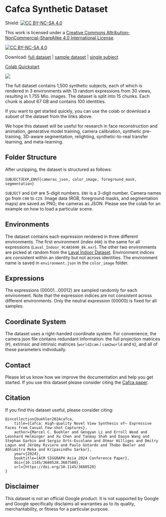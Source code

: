 # Cafca Synthetic Dataset
Shield: [![CC BY-NC-SA 4.0][cc-by-nc-sa-shield]][cc-by-nc-sa]

This work is licensed under a
[Creative Commons Attribution-NonCommercial-ShareAlike 4.0 International License][cc-by-nc-sa].

[![CC BY-NC-SA 4.0][cc-by-nc-sa-image]][cc-by-nc-sa]

[cc-by-nc-sa]: http://creativecommons.org/licenses/by-nc-sa/4.0/
[cc-by-nc-sa-image]: https://licensebuttons.net/l/by-nc-sa/4.0/88x31.png
[cc-by-nc-sa-shield]: https://img.shields.io/badge/License-CC%20BY--NC--SA%204.0-lightgrey.svg


Download:
[full dataset](https://dataset.ait.ethz.ch/downloads/cafca/)
| [sample dataset](https://dataset.ait.ethz.ch/downloads/cafca/mini_sample_dataset.zip)
| [single subject](https://dataset.ait.ethz.ch/downloads/cafca/single_subject_00000.zip)

[Colab Quickstart](https://colab.research.google.com/github/syntec-research/Cafca/blob/main/Cafca_Synthetic_Dataset.ipynb)

[![](https://files.ait.ethz.ch/projects/cafca/web/static/images/dataset_teaser.jpg)](https://files.ait.ethz.ch/projects/cafca/web/static/videos/dataset_video_short.mp4)

The full dataset contains 1,500 synthetic subjects, each of which is rendered in 3 environments with 13 random expressions from 30 views,
resulting in 1.755 Mio. images. The dataset is split into 15 chunks. Each chunk is about 67 GB and contains 100 identities.

If you want to get started quickly, you can use the colab or download a subset of the dataset from the links above.

We hope this dataset will be useful for research in face reconstruction and animation, generative model training, camera
calibration, synthetic pre-training, 3D-aware segmentation, relighting, synthetic-to-real transfer learning, and
meta-learning.

## Folder Structure

After unzipping, the dataset is structured as follows:

`SUBJECT`/`EXP`_`ENV`/`{cameras_json, color_image, foreground_mask, segmentation}`

`SUBJECT` and `EXP` are 5-digit numbers. `ENV` is a 3-digit number. Camera names go from `C00` to `C29`. Image data (RGB, foreground masks, and segmentation maps) are saved as PNG; the cameras as JSON. Please see the colab for an example on how to load a particular scene.

## Environments

The dataset contains each expression rendered in three different environments. The first environment (index `000`) is
the same for all expressions (`Laval_Indoor_9C4A5690_8k.exr`). The other two environments are picked at random from
the [Laval Indoor Dataset](http://indoor.hdrdb.com/). Environment indices are consistent within an identity but not across identities. The environment name is saved in `environment.json` in
the `color_image` folder.

## Expressions

The expressions (00001...00012) are sampled randomly for each environment. Note that the expression indices are not consistent across different environments. Only the neutral expression (00000) is fixed for all samples.

## Coordinate System

The dataset uses a right-handed coordinate system. For convenience, the camera json file contains redundant information:
the full projection matrices (`P`), extrinsic and intrinsic matrices (`world2cam` / `cam2world` and `K`), and all of
these parameters individually.

## Contact

Please let us know how we improve the documentation and help you get started. If you use this dataset please
consider citing the [Cafca paper](https://syntec-research.github.io/Cafca).

## Citation
If you find this dataset useful, please consider citing:

```
@incollection{buehler2024cafca,
    title={Cafca: High-quality Novel View Synthesis of~ Expressive Faces from Casual Few-shot Captures},
    author={Marcel C. Buehler and Gengyan Li and Erroll Wood and Leonhard Helminger and Xu Chen and Tanmay Shah and Daoye Wang and Stephan Garbin and Sergio Orts-Escolano and Otmar Hilliges and Dmitry Lagun and Jérémy Riviere and Paulo Gotardo and Thabo Beeler and Abhimitra Meka and Kripasindhu Sarkar},
    year={2024},
    booktitle={ACM SIGGRAPH Asia 2024 Conference Paper},
    doi={10.1145/3680528.3687580},
    url={https://doi.org/10.1145/3680528}
}
```

## Disclaimer

This dataset is not an official Google product. It is not supported by
Google and Google specifically disclaims all warranties as to its quality,
merchantability, or fitness for a particular purpose.

